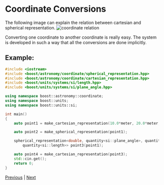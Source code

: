 # Coordinate Conversions

The following image can explain the relation between cartesian and spherical representation.
![coordinate relation](coordinate_relation.svg)

Converting one coordinate to another coordinate is really easy. The system is developed in such a way that all the conversions are done implicitly.

## Example:
```c++
#include <iostream>
#include <boost/astronomy/coordinate/spherical_representation.hpp>
#include <boost/astronomy/coordinate/cartesian_representation.hpp>
#include <boost/units/systems/si/length.hpp>
#include <boost/units/systems/si/plane_angle.hpp>

using namespace boost::astronomy::coordinate;
using namespace boost::units;
using namespace boost::units::si;

int main()
{
    auto point1 = make_cartesian_representation(10.0*meter, 20.0*meter, 30.0*meter);

    auto point2 = make_spherical_representation(point1);

    spherical_representation<double, quantity<si::plane_angle>, quantity<si::plane_angle>,
        quantity<si::length>> point3(point1);

    auto point4 = make_cartesian_representation(point3);
    std::cin.get();
    return 0;
}
```
[Previous](coordinate_point.md) | [Next](vector_operation.md)
